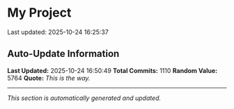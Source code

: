 # My Project


Last updated: 2025-10-24 16:25:37





























































































































































































































































































































































































































































































































































































































































































































































































































































































































































































































































































































































































































































































































































































































































































































































## Auto-Update Information

**Last Updated:** 2025-10-24 16:50:49
**Total Commits:** 1110
**Random Value:** 5764
**Quote:** _This is the way._

---
_This section is automatically generated and updated._